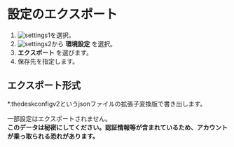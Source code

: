 # 設定のエクスポート


1. ![settings1](https://dl.thedesk.top/media/settings1.PNG)を選択。
1. ![settings2](https://dl.thedesk.top/media/settings2.PNG)から __環境設定__ を選択。
1. __エクスポート__ を選びます。
1. 保存先を指定します。
  
## エクスポート形式
\*.thedeskconfigv2というjsonファイルの拡張子変換版で書き出します。

一部設定はエクスポートされません。  
**このデータは秘密にしてください。認証情報等が含まれているため、アカウントが乗っ取られる恐れがあります。**